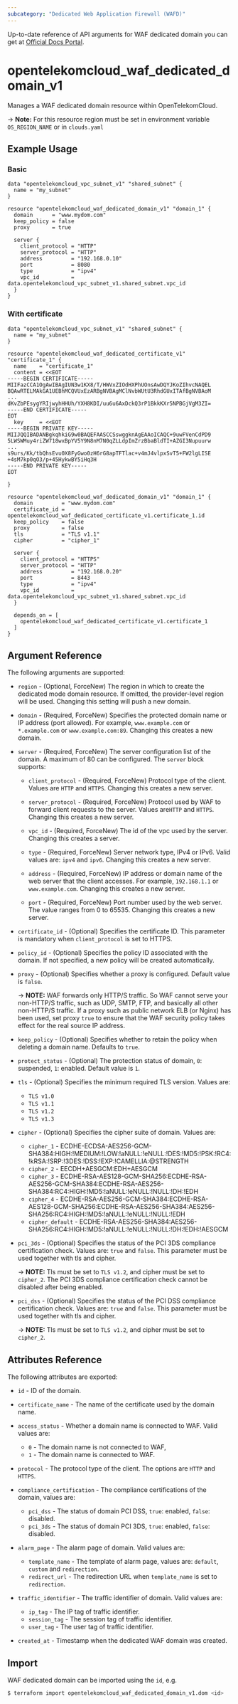 ```yaml
---
subcategory: "Dedicated Web Application Firewall (WAFD)"
---
```


Up-to-date reference of API arguments for WAF dedicated domain you can get at
[Official Docs Portal](https://docs.otc.t-systems.com/web-application-firewall-dedicated/api-ref/apis/managing_websites_protected_in_dedicated_mode/index.html).

# opentelekomcloud_waf_dedicated_domain_v1

Manages a WAF dedicated domain resource within OpenTelekomCloud.

-> **Note:** For this resource region must be set in environment variable `OS_REGION_NAME` or in `clouds.yaml`

## Example Usage

### Basic
```hcl
data "opentelekomcloud_vpc_subnet_v1" "shared_subnet" {
  name = "my_subnet"
}

resource "opentelekomcloud_waf_dedicated_domain_v1" "domain_1" {
  domain      = "www.mydom.com"
  keep_policy = false
  proxy       = true

  server {
    client_protocol = "HTTP"
    server_protocol = "HTTP"
    address         = "192.168.0.10"
    port            = 8080
    type            = "ipv4"
    vpc_id          = data.opentelekomcloud_vpc_subnet_v1.shared_subnet.vpc_id
  }
}
```

### With certificate
```hcl
data "opentelekomcloud_vpc_subnet_v1" "shared_subnet" {
  name = "my_subnet"
}

resource "opentelekomcloud_waf_dedicated_certificate_v1" "certificate_1" {
  name    = "certificate_1"
  content = <<EOT
-----BEGIN CERTIFICATE-----
MIIFazCCA1OgAwIBAgIUN3w1KX8/T/HWVxZIOdHXPhUOnsAwDQYJKoZIhvcNAQEL
BQAwRTELMAkGA1UEBhMCQVUxEzARBgNVBAgMClNvbWUtU3RhdGUxITAfBgNVBAoM
...
dKvZbPEsygYRIjwyhHHUh/YXH8KDI/uu6u6AxDckQ3rP1BkkKXr5NPBGjVgM3ZI=
-----END CERTIFICATE-----
EOT
  key     = <<EOT
-----BEGIN PRIVATE KEY-----
MIIJQQIBADANBgkqhkiG9w0BAQEFAASCCSswggknAgEAAoICAQC+9uwFVenCdPD9
5LWSWMuy4riZW718wxBpYV5Y9N8nM7N0qZLLdpImZrzBbaBldTI+AZGI3Nupuurw
...
s9urs/Kk/tbQhsEvu0X8FyGwo0zH6rG8apTFTlac+v4mJ4vlpxSvT5+FW2lgLISE
+4sM7kp0qO3/p+45HykwBY5iHq3H
-----END PRIVATE KEY-----
EOT

}

resource "opentelekomcloud_waf_dedicated_domain_v1" "domain_1" {
  domain         = "www.mydom.com"
  certificate_id = opentelekomcloud_waf_dedicated_certificate_v1.certificate_1.id
  keep_policy    = false
  proxy          = false
  tls            = "TLS v1.1"
  cipher         = "cipher_1"

  server {
    client_protocol = "HTTPS"
    server_protocol = "HTTP"
    address         = "192.168.0.20"
    port            = 8443
    type            = "ipv4"
    vpc_id          = data.opentelekomcloud_vpc_subnet_v1.shared_subnet.vpc_id
  }

  depends_on = [
    opentelekomcloud_waf_dedicated_certificate_v1.certificate_1
  ]
}
```

## Argument Reference

The following arguments are supported:

* `region` - (Optional, ForceNew) The region in which to create the dedicated mode domain resource. If omitted,
  the provider-level region will be used. Changing this setting will push a new domain.

* `domain` - (Required, ForceNew) Specifies the protected domain name or IP address (port allowed). For example,
  `www.example.com` or `*.example.com` or `www.example.com:89`. Changing this creates a new domain.

* `server` - (Required, ForceNew) The server configuration list of the domain. A maximum of 80 can be configured.
  The `server` block supports:

  + `client_protocol` - (Required, ForceNew) Protocol type of the client. Values are `HTTP` and `HTTPS`.
    Changing this creates a new server.

  + `server_protocol` - (Required, ForceNew) Protocol used by WAF to forward client requests to the server.
    Values are`HTTP` and `HTTPS`. Changing this creates a new server.

  + `vpc_id` - (Required, ForceNew) The id of the vpc used by the server. Changing this creates a server.

  + `type` - (Required, ForceNew) Server network type, IPv4 or IPv6. Valid values are: `ipv4` and `ipv6`. Changing
    this creates a new server.

  + `address` - (Required, ForceNew) IP address or domain name of the web server that the client accesses. For
    example, `192.168.1.1` or `www.example.com`. Changing this creates a new server.

  + `port` - (Required, ForceNew) Port number used by the web server. The value ranges from 0 to 65535. Changing this
    creates a new server.

* `certificate_id` - (Optional) Specifies the certificate ID. This parameter is mandatory when `client_protocol`
  is set to HTTPS.

* `policy_id` - (Optional) Specifies the policy ID associated with the domain. If not specified, a new policy
  will be created automatically.

* `proxy` - (Optional) Specifies whether a proxy is configured. Default value is `false`.

  -> **NOTE:** WAF forwards only HTTP/S traffic. So WAF cannot serve your non-HTTP/S traffic, such as UDP, SMTP, FTP,
  and basically all other non-HTTP/S traffic. If a proxy such as public network ELB (or Nginx) has been used, set
  proxy `true` to ensure that the WAF security policy takes effect for the real source IP address.

* `keep_policy` - (Optional) Specifies whether to retain the policy when deleting a domain name.
  Defaults to `true`.

* `protect_status` - (Optional) The protection status of domain, `0`: suspended, `1`: enabled.
  Default value is `1`.

* `tls` - (Optional) Specifies the minimum required TLS version.
  Values are:
  + `TLS v1.0`
  + `TLS v1.1`
  + `TLS v1.2`
  + `TLS v1.3`

* `cipher` - (Optional) Specifies the cipher suite of domain.
  Values are:
  + `cipher_1` - ECDHE-ECDSA-AES256-GCM-SHA384:HIGH:!MEDIUM:!LOW:!aNULL:!eNULL:!DES:!MD5:!PSK:!RC4:!kRSA:!SRP:!3DES:!DSS:!EXP:!CAMELLIA:@STRENGTH
  + `cipher_2` - EECDH+AESGCM:EDH+AESGCM
  + `cipher_3` - ECDHE-RSA-AES128-GCM-SHA256:ECDHE-RSA-AES256-GCM-SHA384:ECDHE-RSA-AES256-SHA384:RC4:HIGH:!MD5:!aNULL:!eNULL:!NULL:!DH:!EDH
  + `cipher_4` - ECDHE-RSA-AES256-GCM-SHA384:ECDHE-RSA-AES128-GCM-SHA256:ECDHE-RSA-AES256-SHA384:AES256-SHA256:RC4:HIGH:!MD5:!aNULL:!eNULL:!NULL:!EDH
  + `cipher_default` - ECDHE-RSA-AES256-SHA384:AES256-SHA256:RC4:HIGH:!MD5:!aNULL:!eNULL:!NULL:!DH:!EDH:!AESGCM

* `pci_3ds` - (Optional) Specifies the status of the PCI 3DS compliance certification check.
  Values are: `true` and `false`. This parameter must be used together with tls and cipher.

  -> **NOTE:** Tls must be set to `TLS v1.2`, and cipher must be set to `cipher_2`. The PCI 3DS compliance certification
  check cannot be disabled after being enabled.

* `pci_dss` - (Optional) Specifies the status of the PCI DSS compliance certification check.
  Values are: `true` and `false`. This parameter must be used together with tls and cipher.

  -> **NOTE:** Tls must be set to `TLS v1.2`, and cipher must be set to `cipher_2`.


## Attributes Reference

The following attributes are exported:

* `id` - ID of the domain.

* `certificate_name` - The name of the certificate used by the domain name.

* `access_status` - Whether a domain name is connected to WAF. Valid values are:
  + `0` - The domain name is not connected to WAF,
  + `1` - The domain name is connected to WAF.

* `protocol` - The protocol type of the client. The options are `HTTP` and `HTTPS`.

* `compliance_certification` - The compliance certifications of the domain, values are:
  + `pci_dss` - The status of domain PCI DSS, `true`: enabled, `false`: disabled.
  + `pci_3ds` - The status of domain PCI 3DS, `true`: enabled, `false`: disabled.

* `alarm_page` - The alarm page of domain. Valid values are:
  + `template_name` - The template of alarm page, values are: `default`, `custom` and `redirection`.
  + `redirect_url` - The redirection URL when `template_name` is set to `redirection`.

* `traffic_identifier` - The traffic identifier of domain. Valid values are:
  + `ip_tag` - The IP tag of traffic identifier.
  + `session_tag` - The session tag of traffic identifier.
  + `user_tag` - The user tag of traffic identifier.

* `created_at` - Timestamp when the dedicated WAF domain was created.

## Import

WAF dedicated domain can be imported using the `id`, e.g.

```bash
$ terraform import opentelekomcloud_waf_dedicated_domain_v1.dom <id>
```
